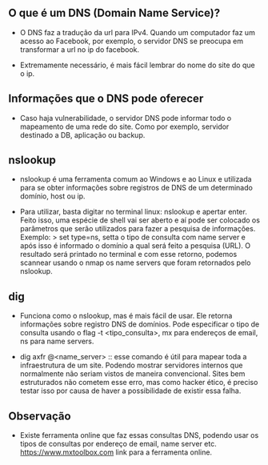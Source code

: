 ## O que é um DNS (Domain Name Service)?

   - O DNS faz a tradução da url para IPv4. Quando um computador faz um acesso ao Facebook, por exemplo, o servidor DNS se preocupa em transformar a url no ip do facebook. 

   - Extremamente necessário, é mais fácil lembrar do nome do site do que o ip. 


## Informações que o DNS pode oferecer

   - Caso haja vulnerabilidade, o servidor DNS pode informar todo o mapeamento de uma rede do site. Como por exemplo, servidor destinado a DB, aplicação ou backup. 


## nslookup

   - nslookup é uma ferramenta comum ao Windows e ao Linux e utilizada para se obter informações sobre registros de DNS de um determinado domínio, host ou ip.

   - Para utilizar, basta digitar no terminal linux: nslookup e apertar enter. Feito isso, uma espécie de shell vai ser aberto e aí pode ser colocado os parâmetros que serão utilizados para fazer a pesquisa de informações. Exemplo: > set type=ns, setta o tipo de consulta com name server e após isso é informado o domínio a qual será feito a pesquisa (URL). O resultado será printado no terminal e com esse retorno, podemos scannear usando o nmap os name servers que foram retornados pelo nslookup. 


## dig

   - Funciona como o nslookup, mas é mais fácil de usar. Ele retorna informações sobre registro DNS de domínios. Pode especificar o tipo de consulta usando o flag -t <tipo_consulta>, mx para endereços de email, ns para name servers.

   - dig axfr <dominio> @<name_server>  ::  esse comando é útil para mapear toda a infraestrutura de um site. Podendo mostrar servidores internos que normalmente não seriam vistos de maneira convencional. Sites bem estruturados não cometem esse erro, mas como hacker ético, é preciso testar isso por causa de haver a possibilidade de existir essa falha. 


## Observação

   - Existe ferramenta online que faz essas consultas DNS, podendo usar os tipos de consultas por endereço de email, name server etc. https://www.mxtoolbox.com link para a ferramenta online.